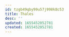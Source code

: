 ```yaml
---
id: tzgb49qby99u57j998k8c53
title: Thales
desc: ''
updated: 1655452052781
created: 1655452052781
---
```


